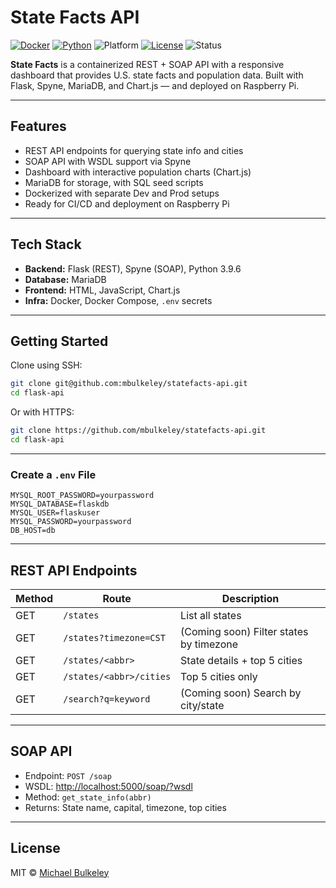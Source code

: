 # State Facts API

[![Docker](https://img.shields.io/badge/dockerized-yes-blue)](https://www.docker.com/)
[![Python](https://img.shields.io/badge/python-3.9-blue.svg)](https://www.python.org/)
![Platform](https://img.shields.io/badge/platform-Raspberry%20Pi-red)
[![License](https://img.shields.io/badge/license-MIT-green.svg)](LICENSE)
![Status](https://img.shields.io/badge/status-active-brightgreen)


**State Facts** is a containerized REST + SOAP API with a responsive dashboard that provides U.S. state facts and population data. Built with Flask, Spyne, MariaDB, and Chart.js — and deployed on Raspberry Pi.

---

## Features

- REST API endpoints for querying state info and cities
- SOAP API with WSDL support via Spyne
- Dashboard with interactive population charts (Chart.js)
- MariaDB for storage, with SQL seed scripts
- Dockerized with separate Dev and Prod setups
- Ready for CI/CD and deployment on Raspberry Pi

---

## Tech Stack

- **Backend:** Flask (REST), Spyne (SOAP), Python 3.9.6
- **Database:** MariaDB
- **Frontend:** HTML, JavaScript, Chart.js
- **Infra:** Docker, Docker Compose, `.env` secrets

---

## Getting Started

Clone using SSH:

```bash
git clone git@github.com:mbulkeley/statefacts-api.git
cd flask-api
```

Or with HTTPS:

```bash
git clone https://github.com/mbulkeley/statefacts-api.git
cd flask-api
```

---

### Create a `.env` File

```env
MYSQL_ROOT_PASSWORD=yourpassword
MYSQL_DATABASE=flaskdb
MYSQL_USER=flaskuser
MYSQL_PASSWORD=yourpassword
DB_HOST=db
```

---

## REST API Endpoints

| Method | Route                     | Description                             |
|--------|---------------------------|-----------------------------------------|
| GET    | `/states`                 | List all states                         |
| GET    | `/states?timezone=CST`    | (Coming soon) Filter states by timezone |
| GET    | `/states/<abbr>`          | State details + top 5 cities            |
| GET    | `/states/<abbr>/cities`   | Top 5 cities only                       |
| GET    | `/search?q=keyword`       | (Coming soon) Search by city/state      |

---

## SOAP API

- Endpoint: `POST /soap`
- WSDL: [http://localhost:5000/soap/?wsdl](http://localhost:5000/soap/?wsdl)
- Method: `get_state_info(abbr)`
- Returns: State name, capital, timezone, top cities

---

## License

MIT © [Michael Bulkeley](https://github.com/mbulkeley)
